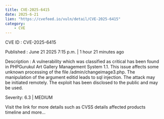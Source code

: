 ```yaml
---
title: CVE-2025-6415
date: 2025-6-21
lien: "https://cvefeed.io/vuln/detail/CVE-2025-6415"
category:
    - CVE
---
```


CVE ID : CVE-2025-6415

Published :  June 21
2025
7:15 p.m. | 1 hour
21 minutes ago

Description : A vulnerability
which was classified as critical
has been found in PHPGurukul Art Gallery Management System 1.1. This issue affects some unknown processing of the file /admin/changeimage3.php. The manipulation of the argument editid leads to sql injection. The attack may be initiated remotely. The exploit has been disclosed to the public and may be used.

Severity: 6.3 | MEDIUM

Visit the link for more details
such as CVSS details
affected products
timeline
and more...
